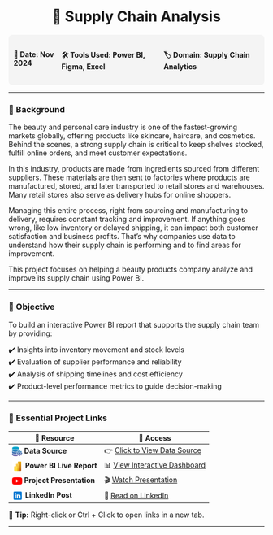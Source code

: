 <h1 align="center">🚚 Supply Chain Analysis</h1>

<div style="display: flex; justify-content: space-between; padding: 10px; background-color: #f4f4f4; border-radius: 8px;">
  <h4>📅 Date: Nov 2024</h4>
  <h4>🛠️ Tools Used: Power BI, Figma, Excel</h4>
  <h4>🏷️ Domain: Supply Chain Analytics </h4>
</div>

---

### 📌 Background

The beauty and personal care industry is one of the fastest-growing markets globally, offering products like skincare, haircare, and cosmetics. Behind the scenes, a strong supply chain is critical to keep shelves stocked, fulfill online orders, and meet customer expectations.

In this industry, products are made from ingredients sourced from different suppliers. These materials are then sent to factories where products are manufactured, stored, and later transported to retail stores and warehouses. Many retail stores also serve as delivery hubs for online shoppers.

Managing this entire process, right from sourcing and manufacturing to delivery, requires constant tracking and improvement. If anything goes wrong, like low inventory or delayed shipping, it can impact both customer satisfaction and business profits. That’s why companies use data to understand how their supply chain is performing and to find areas for improvement.

This project focuses on helping a beauty products company analyze and improve its supply chain using Power BI.

---

### 🎯 Objective

To build an interactive Power BI report that supports the supply chain team by providing:

✔️ Insights into inventory movement and stock levels  
✔️ Evaluation of supplier performance and reliability  
✔️ Analysis of shipping timelines and cost efficiency  
✔️ Product-level performance metrics to guide decision-making

---

###  📂 Essential Project Links  

| 🧭 Resource | 🔗 Access |
|------------|----------|
| <img src="https://github.com/Chakradhar-M/PBI_Images/blob/main/Portfolio_Icons/database.png?raw=true" width="20" style="vertical-align:middle;"> **Data Source** | 👉 [Click to View Data Source](https://zoomcharts.com/en/microsoft-power-bi-custom-visuals/challenges/onyx-data-november-2024) |
| <img src="https://github.com/Chakradhar-M/PBI_Images/blob/main/Portfolio_Icons/power-bi.png?raw=true" width="22" style="vertical-align:middle;"> **Power BI Live Report** | 📊 [View Interactive Dashboard](https://app.powerbi.com/view?r=eyJrIjoiNDVlMzgwMzMtM2IzMC00OGM1LWJmYTMtM2RmYWZkZmUwZTlmIiwidCI6IjQ2NTRiNmYxLTBlNDctNDU3OS1hOGExLTAyZmU5ZDk0M2M3YiIsImMiOjl9) |
| <img src="https://github.com/Chakradhar-M/PBI_Images/blob/main/Portfolio_Icons/youtube.png?raw=true" width="20" style="vertical-align:middle;"> **Project Presentation** | 🎬 [Watch Presentation](#) |
| <img src="https://github.com/Chakradhar-M/PBI_Images/blob/main/Portfolio_Icons/linkedin.png?raw=true" width="22" style="vertical-align:middle;"> **LinkedIn Post** | 🔗 [Read on LinkedIn](#) |

📌 **Tip:** Right-click or Ctrl + Click to open links in a new tab.

---

